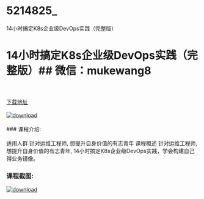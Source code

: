 # 5214825_
14小时搞定K8s企业级DevOps实践（完整版）
# 14小时搞定K8s企业级DevOps实践（完整版）## 微信：mukewang8
<br/></br>[下载地址](http://www.36tz.cn/article/5214825 "下载地址")
<br/></br>[![download](http://36tz.cn/muke_img/2020_08_1-33-300x194.png "下载地址")](http://www.36tz.cn/article/5214825 "下载地址")
<br/></br>### 课程介绍:<br/></br>适用人群
针对运维工程师, 想提升自身价值的有志青年
课程概述
针对运维工程师, 想提升自身价值的有志青年, 14小时搞定K8s企业级DevOps实践，学会构建自己得业务镜像。

### 课程截图:
[![download](http://36tz.cn/muke_img/2020_08_2-31.png "下载地址")](http://www.36tz.cn/article/5214825 "下载地址")

